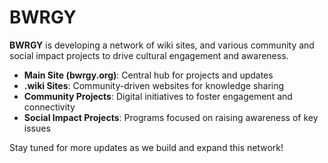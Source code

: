 # BWRGY

**BWRGY** is developing a network of wiki sites, and various community and social impact projects to drive cultural engagement and awareness.

- **Main Site (bwrgy.org)**: Central hub for projects and updates
- **.wiki Sites**: Community-driven websites for knowledge sharing
- **Community Projects**: Digital initiatives to foster engagement and connectivity
- **Social Impact Projects**: Programs focused on raising awareness of key issues

Stay tuned for more updates as we build and expand this network!
